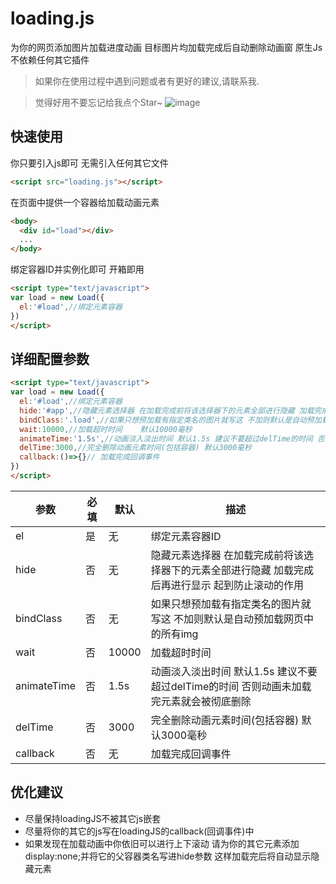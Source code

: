 # loading.js
为你的网页添加图片加载进度动画 目标图片均加载完成后自动删除动画窗
原生Js 不依赖任何其它插件
> 如果你在使用过程中遇到问题或者有更好的建议,请联系我.

> 觉得好用不要忘记给我点个Star~
![image](https://user-images.githubusercontent.com/37569121/117770442-7f2d8f80-b267-11eb-95fb-9652a84e55de.png)
## 快速使用
你只要引入js即可 无需引入任何其它文件
```html
<script src="loading.js"></script>
```
在页面中提供一个容器给加载动画元素
```html
<body>
  <div id="load"></div>
  ...
</body>
```
绑定容器ID并实例化即可 开箱即用
```html
<script type="text/javascript">
var load = new Load({
  el:'#load',//绑定元素容器
})
</script>
```
## 详细配置参数
```html
<script type="text/javascript">
var load = new Load({
  el:'#load',//绑定元素容器
  hide:'#app',//隐藏元素选择器 在加载完成前将该选择器下的元素全部进行隐藏 加载完成后再进行显示 起到防止滚动的作用
  bindClass:'.load',//如果只想预加载有指定类名的图片就写这 不加则默认是自动预加载网页中的所有img
  wait:10000,//加载超时时间	 默认10000毫秒
  animateTime:'1.5s',//动画淡入淡出时间 默认1.5s 建议不要超过delTime的时间 否则动画未加载完元素就会被彻底删除
  delTime:3000,//完全删除动画元素时间(包括容器) 默认3000毫秒
  callback:()=>{}// 加载完成回调事件
})
</script>
```
 参数 | 必填 | 默认 | 描述
------------- | ------------- | ------------- | -------------
el  | 是 | 无 | 绑定元素容器ID
hide  | 否 | 无 | 隐藏元素选择器 在加载完成前将该选择器下的元素全部进行隐藏 加载完成后再进行显示 起到防止滚动的作用
bindClass  | 否 | 无 | 如果只想预加载有指定类名的图片就写这 不加则默认是自动预加载网页中的所有img
wait  | 否 | 10000 | 加载超时时间
animateTime  | 否 | 1.5s | 动画淡入淡出时间 默认1.5s 建议不要超过delTime的时间 否则动画未加载完元素就会被彻底删除
delTime  | 否 | 3000 | 完全删除动画元素时间(包括容器) 默认3000毫秒
callback  | 否 | 无 | 加载完成回调事件

## 优化建议

- 尽量保持loadingJS不被其它js嵌套
- 尽量将你的其它的js写在loadingJS的callback(回调事件)中
- 如果发现在加载动画中你依旧可以进行上下滚动 请为你的其它元素添加display:none;并将它的父容器类名写进hide参数 这样加载完后将自动显示隐藏元素
